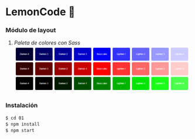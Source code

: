 # LemonCode :lemon:
### Módulo de layout
1.  *Paleta de colores con Sass*
[![Paleta de colores con Sass](https://github.com/sruizpdev/lemoncode-layout/blob/master/01/src/img/paleta.png "Paleta de colores con Sass")](https://github.com/sruizpdev/lemoncode-layout/blob/master/01/src/img/paleta.png "Paleta de colores con Sass")
### Instalación
```bash
$ cd 01
$ npm install
$ npm start
```
